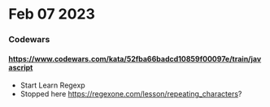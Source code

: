 

# Feb 07 2023


### Codewars
#### https://www.codewars.com/kata/52fba66badcd10859f00097e/train/javascript
* Start Learn Regexp
* Stopped here https://regexone.com/lesson/repeating_characters?


